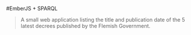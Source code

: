 #EmberJS + SPARQL

> A small web application listing the title and publication date of the 5 latest decrees published by the Flemish Government.